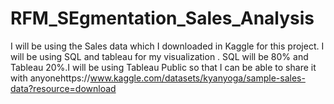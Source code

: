 # RFM_SEgmentation_Sales_Analysis
I will be using the Sales data which I downloaded in Kaggle for this project. I will be using SQL and tableau for my visualization . SQL will be 80% and Tableau 20%.I will be using Tableau Public so that I can be able to share it with anyonehttps://www.kaggle.com/datasets/kyanyoga/sample-sales-data?resource=download
